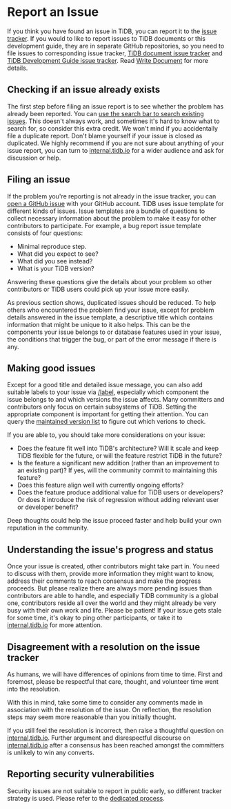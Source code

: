 # Report an Issue

If you think you have found an issue in TiDB, you can report it to the [issue tracker](https://github.com/pingcap/tidb/issues). If you would to like to report issues to TiDB documents or this development guide, they are in separate GitHub repositories, so you need to file issues to corresponding issue tracker, [TiDB document issue tracker](https://github.com/pingcap/docs/issues) and [TiDB Development Guide issue tracker](https://github.com/pingcap/tidb-dev-guide/issues). Read [Write Document](write-document.md) for more details.

## Checking if an issue already exists

The first step before filing an issue report is to see whether the problem has already been reported. You can [use the search bar to search existing issues](https://docs.github.com/en/github/administering-a-repository/finding-information-in-a-repository/using-search-to-filter-issues-and-pull-requests). This doesn't always work, and sometimes it's hard to know what to search for, so consider this extra credit. We won't mind if you accidentally file a duplicate report. Don't blame yourself if your issue is closed as duplicated. We highly recommend if you are not sure about anything of your issue report, you can turn to [internal.tidb.io](https://internals.tidb.io) for a wider audience and ask for discussion or help.

## Filing an issue

If the problem you're reporting is not already in the issue tracker, you can [open a GitHub issue](https://docs.github.com/en/issues/tracking-your-work-with-issues/creating-an-issue) with your GitHub account. TiDB uses issue template for different kinds of issues. Issue templates are a bundle of questions to collect necessary information about the problem to make it easy for other contributors to participate. For example, a bug report issue template consists of four questions:

* Minimal reproduce step.
* What did you expect to see?
* What did you see instead?
* What is your TiDB version?

Answering these questions give the details about your problem so other contributors or TiDB users could pick up your issue more easily. 

As previous section shows, duplicated issues should be reduced. To help others who encountered the problem find your issue, except for problem details answered in the issue template, a descriptive title which contains information that might be unique to it also helps. This can be the components your issue belongs to or database features used in your issue, the conditions that trigger the bug, or part of the error message if there is any. 

## Making good issues

Except for a good title and detailed issue message, you can also add suitable labels to your issue via [/label](https://prow.tidb.io/command-help?repo=pingcap%2Ftidb#type), especially which component the issue belongs to and which versions the issue affects. Many committers and contributors only focus on certain subsystems of TiDB. Setting the appropriate component is important for getting their attention. You can query the [maintained version list](https://pingcap.github.io/tidb-dev-guide/project-management/release-train-model.html#what-is-tidb-version-mechanism-under-release-train-model) to figure out which verions to check.

If you are able to, you should take more considerations on your issue:

* Does the feature fit well into TiDB's architecture? Will it scale and keep TiDB flexible for the future, or will the feature restrict TiDB in the future?
* Is the feature a significant new addition (rather than an improvement to an existing part)? If yes, will the community commit to maintaining this feature?
* Does this feature align well with currently ongoing efforts?
* Does the feature produce additional value for TiDB users or developers? Or does it introduce the risk of regression without adding relevant user or developer benefit?

Deep thoughts could help the issue proceed faster and help build your own reputation in the community.

## Understanding the issue's progress and status

Once your issue is created, other contributors might take part in. You need to discuss with them, provide more information they might want to know, address their comments to reach consensus and make the progress proceeds. But please realize there are always more pending issues than contributors are able to handle, and especially TiDB community is a global one, contributors reside all over the world and they might already be very busy with their own work and life. Please be patient! If your issue gets stale for some time, it's okay to ping other participants, or take it to [internal.tidb.io](https://internals.tidb.io) for more attention.

## Disagreement with a resolution on the issue tracker

As humans, we will have differences of opinions from time to time. First and foremost, please be respectful that care, thought, and volunteer time went into the resolution.

With this in mind, take some time to consider any comments made in association with the resolution of the issue. On reflection, the resolution steps may seem more reasonable than you initially thought.

If you still feel the resolution is incorrect, then raise a thoughtful question on [internal.tidb.io](https://internals.tidb.io). Further argument and disrespectful discourse on [internal.tidb.io](https://internals.tidb.io) after a consensus has been reached amongst the committers is unlikely to win any converts.

## Reporting security vulnerabilities 

Security issues are not suitable to report in public early, so different tracker strategy is used. Please refer to the [dedicated process](https://github.com/pingcap/tidb/security/policy).
